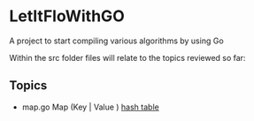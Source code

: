 # LetItFloWithGO

A project to start compiling various algorithms by using Go

Within the src folder files will relate to the topics reviewed so far:

## Topics 

- map.go   Map (Key | Value ) [hash table](https://go.dev/blog/maps)
